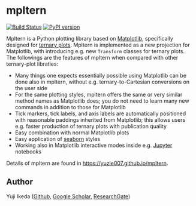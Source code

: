 # mpltern

[![Build Status](https://travis-ci.org/yuzie007/mpltern.svg?branch=master)](https://travis-ci.org/yuzie007/mpltern)
[![PyPI version](https://badge.fury.io/py/mpltern.svg)](https://badge.fury.io/py/mpltern)

Mpltern is a Python plotting library based on
[Matplotlib](https://matplotlib.org), specifically designed for
[ternary plots](https://en.wikipedia.org/wiki/Ternary_plot).
Mpltern is implemented as a new projection for Matplotlib, with introducing
e.g. new `Transform` classes for ternary plots.
The followings are the features of mpltern when compared with other
ternary-plot libraties:

- Many things one expects essentially possible using Matplotlib can be done
  also in mpltern, without e.g. ternary-to-Cartesian conversions on the user
  side
- For the same plotting styles, mpltern offers the same or very similar method
  names as Matplotlib does; you do not need to learn many new commands in
  addition to those for Matplotlib
- Tick markers, tick labels, and axis labels are automatically positioned with
  reasonable paddings inherited from Matplotlib;
  this allows users e.g. faster production of ternary plots with publication
  quality
- Easy combination with normal Matplotlib plots
- Easy application of [seaborn](https://seaborn.pydata.org) styles
- Working also in Matplotlib interactive modes inside e.g.
  [Jupyter](http://jupyter.org) notebooks

Details of mpltern are found in https://yuzie007.github.io/mpltern.

## Author

Yuji Ikeda
([Github](https://github.com/yuzie007),
[Google Scholar](https://scholar.google.com/citations?user=2m5dkBwAAAAJ&hl=en),
[ResearchGate](https://www.researchgate.net/profile/Yuji_Ikeda6))
